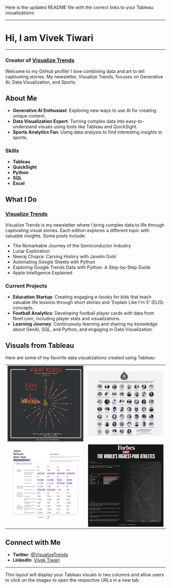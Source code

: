 Here is the updated README file with the correct links to your Tableau visualizations:

---

# Hi, I am Vivek Tiwari

---

### Creator of [Visualize Trends](https://visualizetrends.substack.com)

Welcome to my GitHub profile! I love combining data and art to tell captivating stories. My newsletter, Visualize Trends, focuses on Generative AI, Data Visualization, and Sports.

## About Me

- **Generative AI Enthusiast**: Exploring new ways to use AI for creating unique content.
- **Data Visualization Expert**: Turning complex data into easy-to-understand visuals using tools like Tableau and QuickSight.
- **Sports Analytics Fan**: Using data analysis to find interesting insights in sports.

### Skills

- **Tableau**
- **QuickSight**
- **Python**
- **SQL**
- **Excel**

## What I Do

### [Visualize Trends](https://visualizetrends.substack.com)
Visualize Trends is my newsletter where I bring complex data to life through captivating visual stories. Each edition explores a different topic with valuable insights. Some posts include:

- The Remarkable Journey of the Semiconductor Industry
- Lunar Exploration
- Neeraj Chopra: Carving History with Javelin Gold
- Automating Google Sheets with Python
- Exploring Google Trends Data with Python: A Step-by-Step Guide
- Apple Intelligence Explained

### Current Projects

- **Education Startup**: Creating engaging e-books for kids that teach valuable life lessons through short stories and 'Explain Like I'm 5' (ELI5) concepts.
- **Football Analytics**: Developing football player cards with data from fbref.com, including player stats and visualizations.
- **Learning Journey**: Continuously learning and sharing my knowledge about GenAI, SQL, and Python, and engaging in Data Visualization.

## Visuals from Tableau

Here are some of my favorite data visualizations created using Tableau:

<table>
  <tr>
    <td>
      <a href="https://public.tableau.com/app/profile/visualizetrends/viz/ViratKohli-TheRunMachine/ViratKohli-RunMachine" target="_blank">
        <img src="https://github.com/probablyvivek/probablyvivek/blob/main/1.%20Virat%20Kohli%20-%20Run%20Machine.png?raw=True" width="300"/>
      </a>
    </td>
    <td>
      <a href="https://public.tableau.com/app/profile/visualizetrends/viz/BharatRatnaAwardWinners/BharatRatna" target="_blank">
        <img src="https://github.com/probablyvivek/probablyvivek/blob/main/2.%20Bharat%20Ratna.png?raw=True" width="300"/>
      </a>
    </td>
  </tr>
  <tr>
    <td>
      <a href="https://public.tableau.com/app/profile/visualizetrends/viz/BritonsNewYearResolutions_17059511843240/2024BritonsNYResolutions" target="_blank">
        <img src="https://github.com/probablyvivek/probablyvivek/blob/main/3.%202024%20Briton's%20NY%20Resolutions.png?raw=True" width="300"/>
      </a>
    </td>
    <td>
      <a href="https://public.tableau.com/app/profile/visualizetrends/viz/WorldsHighestPaidAthletesForbes2023/Forbes2023" target="_blank">
        <img src="https://github.com/probablyvivek/probablyvivek/blob/main/4.%20Forbes%202023.png?raw=True" width="300"/>
      </a>
    </td>
  </tr>
</table>

## Connect with Me

- **Twitter**: [@VisualizeTrends](https://twitter.com/VisualizeTrends)
- **LinkedIn**: [Vivek Tiwari](https://www.linkedin.com/in/vivek-tiwari/)

---

This layout will display your Tableau visuals in two columns and allow users to click on the images to open the respective URLs in a new tab.